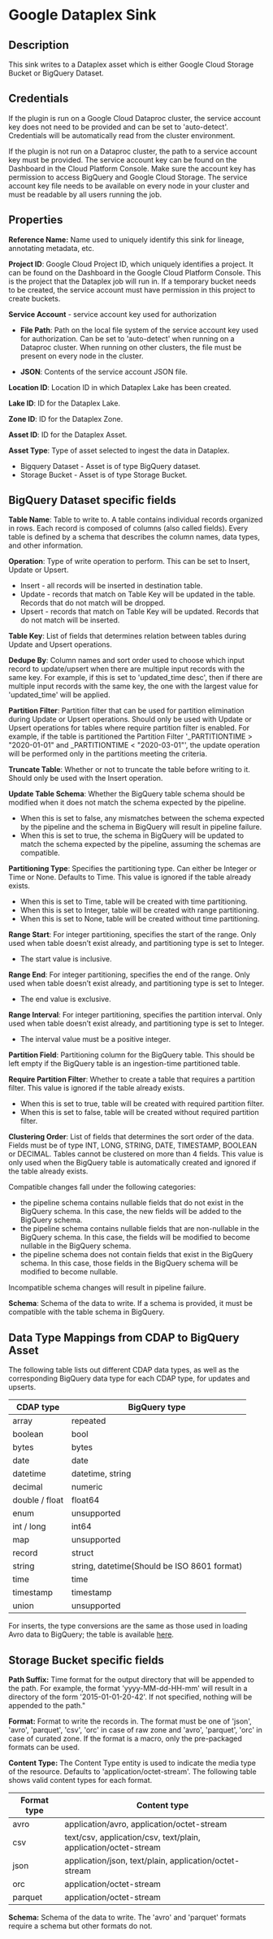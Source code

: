 # Google Dataplex Sink

Description
-----------
This sink writes to a Dataplex asset which is either Google Cloud Storage Bucket or BigQuery Dataset.


Credentials
-----------
If the plugin is run on a Google Cloud Dataproc cluster, the service account key does not need to be
provided and can be set to 'auto-detect'.
Credentials will be automatically read from the cluster environment.

If the plugin is not run on a Dataproc cluster, the path to a service account key must be provided.
The service account key can be found on the Dashboard in the Cloud Platform Console.
Make sure the account key has permission to access BigQuery and Google Cloud Storage.
The service account key file needs to be available on every node in your cluster and
must be readable by all users running the job.

Properties
----------
**Reference Name:** Name used to uniquely identify this sink for lineage, annotating metadata, etc.

**Project ID**: Google Cloud Project ID, which uniquely identifies a project.
It can be found on the Dashboard in the Google Cloud Platform Console. This is the project
that the Dataplex job will run in. If a temporary bucket needs to be created, the service account
must have permission in this project to create buckets.

**Service Account**  - service account key used for authorization

* **File Path**: Path on the local file system of the service account key used for
  authorization. Can be set to 'auto-detect' when running on a Dataproc cluster.
  When running on other clusters, the file must be present on every node in the cluster.

* **JSON**: Contents of the service account JSON file.

**Location ID**: Location ID in which Dataplex Lake has been created.

**Lake ID**: ID for the Dataplex Lake.

**Zone ID**: ID for the Dataplex Zone.

**Asset ID**: ID for the Dataplex Asset.

**Asset Type**: Type of asset selected to ingest the data in Dataplex.
* Bigquery Dataset - Asset is of type BigQuery dataset.
* Storage Bucket - Asset is of type Storage Bucket.

BigQuery Dataset specific fields
----------

**Table Name**: Table to write to. A table contains individual records organized in rows.
Each record is composed of columns (also called fields).
Every table is defined by a schema that describes the column names, data types, and other information.

**Operation**: Type of write operation to perform. This can be set to Insert, Update or Upsert.
* Insert - all records will be inserted in destination table.
* Update - records that match on Table Key will be updated in the table. Records that do not match
  will be dropped.
* Upsert - records that match on Table Key will be updated. Records that do not match will be inserted.

**Table Key**: List of fields that determines relation between tables during Update and Upsert operations.

**Dedupe By**: Column names and sort order used to choose which input record to update/upsert when there are
multiple input records with the same key. For example, if this is set to 'updated_time desc', then if there are
multiple input records with the same key, the one with the largest value for 'updated_time' will be applied.

**Partition Filter**: Partition filter that can be used for partition elimination during Update or
Upsert operations. Should only be used with Update or Upsert operations for tables where
require partition filter is enabled. For example, if the table is partitioned the Partition Filter
'_PARTITIONTIME > "2020-01-01" and _PARTITIONTIME < "2020-03-01"',
the update operation will be performed only in the partitions meeting the criteria.

**Truncate Table**: Whether or not to truncate the table before writing to it.
Should only be used with the Insert operation.

**Update Table Schema**: Whether the BigQuery table schema should be modified
when it does not match the schema expected by the pipeline.
* When this is set to false, any mismatches between the schema expected by the pipeline
  and the schema in BigQuery will result in pipeline failure.
* When this is set to true, the schema in BigQuery will be updated to match the schema
  expected by the pipeline, assuming the schemas are compatible.

**Partitioning Type**: Specifies the partitioning type. Can either be Integer or Time or None. Defaults to Time.
This value is ignored if the table already exists.
* When this is set to Time, table will be created with time partitioning.
* When this is set to Integer, table will be created with range partitioning.
* When this is set to None, table will be created without time partitioning.

**Range Start**: For integer partitioning, specifies the start of the range. Only used when table doesn’t
exist already, and partitioning type is set to Integer.
* The start value is inclusive.

**Range End**: For integer partitioning, specifies the end of the range. Only used when table doesn’t
exist already, and partitioning type is set to Integer.
* The end value is exclusive.

**Range Interval**: For integer partitioning, specifies the partition interval. Only used when table doesn’t exist already,
and partitioning type is set to Integer.
* The interval value must be a positive integer.

**Partition Field**: Partitioning column for the BigQuery table. This should be left empty if the
BigQuery table is an ingestion-time partitioned table.

**Require Partition Filter**: Whether to create a table that requires a partition filter. This value
is ignored if the table already exists.
* When this is set to true, table will be created with required partition filter.
* When this is set to false, table will be created without required partition filter.

**Clustering Order**: List of fields that determines the sort order of the data. Fields must be of type
INT, LONG, STRING, DATE, TIMESTAMP, BOOLEAN or DECIMAL. Tables cannot be clustered on more than 4 fields.
This value is only used when the BigQuery table is automatically created and ignored if the table
already exists.


Compatible changes fall under the following categories:
* the pipeline schema contains nullable fields that do not exist in the BigQuery schema.
  In this case, the new fields will be added to the BigQuery schema.
* the pipeline schema contains nullable fields that are non-nullable in the BigQuery schema.
  In this case, the fields will be modified to become nullable in the BigQuery schema.
* the pipeline schema does not contain fields that exist in the BigQuery schema.
  In this case, those fields in the BigQuery schema will be modified to become nullable.

Incompatible schema changes will result in pipeline failure.

**Schema**: Schema of the data to write.
If a schema is provided, it must be compatible with the table schema in BigQuery.

Data Type Mappings from CDAP to BigQuery Asset
----------
The following table lists out different CDAP data types, as well as the
corresponding BigQuery data type for each CDAP type, for updates and upserts.

| CDAP type      | BigQuery type |
|----------------|---------------|
| array          | repeated      |
| boolean        | bool          |
| bytes          | bytes         |
| date           | date          |
| datetime       | datetime, string|
| decimal        | numeric       |
| double / float | float64       |
| enum           | unsupported   |
| int / long     | int64         |
| map            | unsupported   |
| record         | struct        |
| string         | string, datetime(Should be ISO 8601 format)|
| time           | time          |
| timestamp      | timestamp     |
| union          | unsupported   |

For inserts, the type conversions are the same as those used in loading Avro
data to BigQuery; the table is available
[here](https://cloud.google.com/bigquery/docs/loading-data-cloud-storage-avro#avro_conversions).

Storage Bucket specific fields
----------


**Path Suffix:** Time format for the output directory that will be appended to the path.
For example, the format 'yyyy-MM-dd-HH-mm' will result in a directory of the form '2015-01-01-20-42'.
If not specified, nothing will be appended to the path."

**Format:** Format to write the records in.
The format must be one of 'json', 'avro', 'parquet', 'csv', 'orc' in case of raw zone
and 'avro', 'parquet', 'orc' in case of curated zone.
If the format is a macro, only the pre-packaged formats can be used.

**Content Type:** The Content Type entity is used to indicate the media type of the resource.
Defaults to 'application/octet-stream'. The following table shows valid content types for each format.

| Format type   | Content type                                                                               |
|---------------|--------------------------------------------------------------------------------------------|
| avro          | application/avro, application/octet-stream                                                 |
| csv           | text/csv, application/csv, text/plain, application/octet-stream                            |
| json          | application/json, text/plain, application/octet-stream                                     |
| orc           | application/octet-stream                                                                   |
| parquet       | application/octet-stream                                                                   |


**Schema:** Schema of the data to write.
The 'avro' and 'parquet' formats require a schema but other formats do not.

